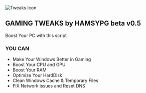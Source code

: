 ![Tweaks Icon](https://github.com/hamsypg/GAMING_TWEAKS/assets/42080384/d43c8fac-ee7d-4552-92c2-242922ea6f2d)

## GAMING TWEAKS by HAMSYPG beta v0.5
Boost Your PC with this script

### YOU CAN
- Make Your Windows Better in Gaming
- Boost Your CPU and GPU
- Boost Your RAM
- Optimize Your HardDisk
- Clean Windows Cache & Temporary Files
- FIX Network issues and Reset DNS
